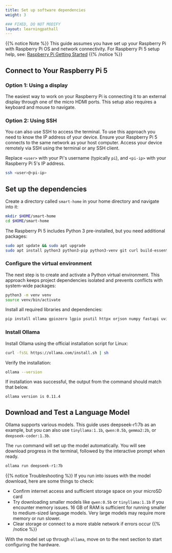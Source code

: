 ```yaml
---
title: Set up software dependencies
weight: 3

### FIXED, DO NOT MODIFY
layout: learningpathall
---
```


{{% notice Note %}}
This guide assumes you have set up your Raspberry Pi with Raspberry Pi OS and network connectivity. For Raspberry Pi 5 setup help, see: [Raspberry Pi Getting Started](https://www.raspberrypi.com/documentation/)
{{% /notice %}}

## Connect to Your Raspberry Pi 5

### Option 1: Using a display

The easiest way to work on your Raspberry Pi is connecting it to an external display through one of the micro HDMI ports. This setup also requires a keyboard and mouse to navigate.

### Option 2: Using SSH

You can also use SSH to access the terminal. To use this approach you need to know the IP address of your device. Ensure your Raspberry Pi 5 connects to the same network as your host computer. Access your device remotely via SSH using the terminal or any SSH client.

Replace `<user>` with your Pi's username (typically `pi`), and `<pi-ip>` with your Raspberry Pi 5's IP address.

```bash
ssh <user>@<pi-ip>
```

## Set up the dependencies

Create a directory called `smart-home` in your home directory and navigate into it:

```bash
mkdir $HOME/smart-home
cd $HOME/smart-home
```

The Raspberry Pi 5 includes Python 3 pre-installed, but you need additional packages:

```bash
sudo apt update && sudo apt upgrade
sudo apt install python3 python3-pip python3-venv git curl build-essential gcc python3-lgpio
```

### Configure the virtual environment

The next step is to create and activate a Python virtual environment. This approach keeps project dependencies isolated and prevents conflicts with system-wide packages:

```bash
python3 -m venv venv
source venv/bin/activate
```

Install all required libraries and dependencies:

```bash
pip install ollama gpiozero lgpio psutil httpx orjson numpy fastapi uvicorn uvloop numpy
```

### Install Ollama

Install Ollama using the official installation script for Linux:

```bash
curl -fsSL https://ollama.com/install.sh | sh
```

Verify the installation:

```bash
ollama --version
```
If installation was successful, the output from the command should match that below.
```output
ollama version is 0.11.4
```

## Download and Test a Language Model

Ollama supports various models. This guide uses deepseek-r1:7b as an example, but you can also use `tinyllama:1.1b`, `qwen:0.5b`, `gemma2:2b`, or `deepseek-coder:1.3b`.

The `run` command will set up the model automatically. You will see download progress in the terminal, followed by the interactive prompt when ready.

```bash
ollama run deepseek-r1:7b
```

{{% notice Troubleshooting %}}
If you run into issues with the model download, here are some things to check:

- Confirm internet access and sufficient storage space on your microSD card
- Try downloading smaller models like `qwen:0.5b` or `tinyllama:1.1b` if you encounter memory issues. 16 GB of RAM is sufficient for running smaller to medium-sized language models. Very large models may require more memory or run slower.
- Clear storage or connect to a more stable network if errors occur
{{% /notice %}}

With the model set up through `ollama`, move on to the next section to start configuring the hardware.